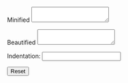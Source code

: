 <!--t JSON Minify/Beautify t-->
<!--d Minified Beautified Indentation: Reset (function(parentEl){ (function(minifiedEl, beautifiedEl, indentEl, resetEl){ function convertText (sourceEl, d-->

<div class="JSON-Minify-Beautify">
<p name="error"></p>
<p><label>Minified <textarea name="minified"></textarea></label></p>
<p><label>Beautified <textarea name="beautified"></textarea></label></p>
<p><label>Indentation: <input name="indentation" type="text" value="  " /></label></p>
<p><button name="reset">Reset</button></p>

<script>
(function(parentEl){

(function(minifiedEl, beautifiedEl, indentEl, resetEl, errorEl){

function convertText (sourceEl, destinationEl, handler) {
  destinationEl.value = handler(sourceEl.value) || '';
  indentEl.disabled = (sourceEl.value || destinationEl.value);
}

function makeJsonTransform (indent) {
  return (function(json){
    errorEl.textContent = '';
    if (json) {
      try {
        return JSON.stringify(JSON.parse(json), null, indent);
      } catch(err) {
        errorEl.textContent = err;
      }
    }
  });
}

sitoctt.utils.setTextConvertEvents(
  minifiedEl, beautifiedEl,
  makeJsonTransform(indentEl.value), makeJsonTransform(null),
  function (sourceEl, destinationEl, handler) {
    return (function(){
      convertText(sourceEl, destinationEl, handler);
    });
  },
);

resetEl.addEventListener('click', function () {
  minifiedEl.value = beautifiedEl.value = '';
  indentEl.value = indentEl.getAttribute('value');
  indentEl.disabled = false;
  errorEl.textContent = '';
});

})(parentEl.querySelector('textarea[name="minified"]'), parentEl.querySelector('textarea[name="beautified"]'), parentEl.querySelector('input[name="indentation"]'), parentEl.querySelector('button[name="reset"]'), parentEl.querySelector('p[name="error"]'));

})(document.querySelector('.JSON-Minify-Beautify'));

</script>
</div>